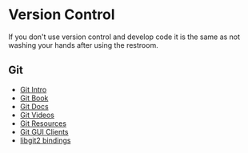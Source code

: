 Version Control
===============

If you don't use version control and develop code it is the same as not washing your hands after using the restroom.

Git
---

-	[Git Intro](http://git-scm.com/about)
-	[Git Book](http://git-scm.com/book/en/v2)
-	[Git Docs](http://git-scm.com/doc)
-	[Git Videos](http://git-scm.com/videos)
-	[Git Resources](http://git-scm.com/doc/ext)
-	[Git GUI Clients](http://git-scm.com/downloads/guis)
-	[libgit2 bindings](https://libgit2.github.com/)
